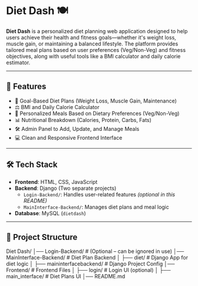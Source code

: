 # Diet Dash 🍽️

**Diet Dash** is a personalized diet planning web application designed to help users achieve their health and fitness goals—whether it's weight loss, muscle gain, or maintaining a balanced lifestyle. The platform provides tailored meal plans based on user preferences (Veg/Non-Veg) and fitness objectives, along with useful tools like a BMI calculator and daily calorie estimator.

---

## 🌟 Features

- 🎯 Goal-Based Diet Plans (Weight Loss, Muscle Gain, Maintenance)
- ⚖️ BMI and Daily Calorie Calculator
- 🥗 Personalized Meals Based on Dietary Preferences (Veg/Non-Veg)
- 📊 Nutritional Breakdown (Calories, Protein, Carbs, Fats)
- 🛠️ Admin Panel to Add, Update, and Manage Meals
- 💻 Clean and Responsive Frontend Interface

---

## 🛠️ Tech Stack

- **Frontend**: HTML, CSS, JavaScript
- **Backend**: Django (Two separate projects)
  - `Login-Backend/`: Handles user-related features *(optional in this README)*
  - `MainInterface-Backend/`: Manages diet plans and meal logic
- **Database**: MySQL (`dietdash`)

---

## 📁 Project Structure
Diet Dash/
│── Login-Backend/ # (Optional – can be ignored in use)
│── MainInterface-Backend/ # Diet Plan Backend
│ ├── diet/ # Django App for diet logic
│ ├── maininterfacebackend/ # Django Project Config
│── Frontend/ # Frontend Files
│ ├── login/ # Login UI (optional)
│ ├── main_interface/ # Diet Plans UI
│── README.md

